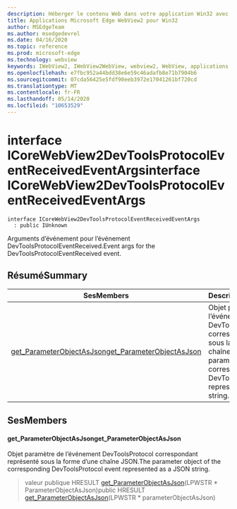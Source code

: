 ```yaml
---
description: Héberger le contenu Web dans votre application Win32 avec le contrôle Microsoft Edge WebView2
title: Applications Microsoft Edge WebView2 pour Win32
author: MSEdgeTeam
ms.author: msedgedevrel
ms.date: 04/16/2020
ms.topic: reference
ms.prod: microsoft-edge
ms.technology: webview
keywords: IWebView2, IWebView2WebView, webview2, WebView, applications Win32, Win32, Edge, ICoreWebView2, ICoreWebView2Controller, contrôle de navigateur, html Edge
ms.openlocfilehash: e7fbc952a44bdd38e6e59c46adafb8e71b7904b6
ms.sourcegitcommit: 07cda56425e5fdf90eeb3972e17041261bf720cd
ms.translationtype: MT
ms.contentlocale: fr-FR
ms.lasthandoff: 05/14/2020
ms.locfileid: "10653529"
---
```

# <span data-ttu-id="dccbd-104">interface ICoreWebView2DevToolsProtocolEventReceivedEventArgs</span><span class="sxs-lookup"><span data-stu-id="dccbd-104">interface ICoreWebView2DevToolsProtocolEventReceivedEventArgs</span></span> 

```
interface ICoreWebView2DevToolsProtocolEventReceivedEventArgs
  : public IUnknown
```

<span data-ttu-id="dccbd-105">Arguments d’événement pour l’événement DevToolsProtocolEventReceived.</span><span class="sxs-lookup"><span data-stu-id="dccbd-105">Event args for the DevToolsProtocolEventReceived event.</span></span>

## <span data-ttu-id="dccbd-106">Résumé</span><span class="sxs-lookup"><span data-stu-id="dccbd-106">Summary</span></span>

 <span data-ttu-id="dccbd-107">Ses</span><span class="sxs-lookup"><span data-stu-id="dccbd-107">Members</span></span>                        | <span data-ttu-id="dccbd-108">Descriptions</span><span class="sxs-lookup"><span data-stu-id="dccbd-108">Descriptions</span></span>
--------------------------------|---------------------------------------------
[<span data-ttu-id="dccbd-109">get_ParameterObjectAsJson</span><span class="sxs-lookup"><span data-stu-id="dccbd-109">get_ParameterObjectAsJson</span></span>](#get_parameterobjectasjson) | <span data-ttu-id="dccbd-110">Objet paramètre de l’événement DevToolsProtocol correspondant représenté sous la forme d’une chaîne JSON.</span><span class="sxs-lookup"><span data-stu-id="dccbd-110">The parameter object of the corresponding DevToolsProtocol event represented as a JSON string.</span></span>

## <span data-ttu-id="dccbd-111">Ses</span><span class="sxs-lookup"><span data-stu-id="dccbd-111">Members</span></span>

#### <span data-ttu-id="dccbd-112">get_ParameterObjectAsJson</span><span class="sxs-lookup"><span data-stu-id="dccbd-112">get_ParameterObjectAsJson</span></span> 

<span data-ttu-id="dccbd-113">Objet paramètre de l’événement DevToolsProtocol correspondant représenté sous la forme d’une chaîne JSON.</span><span class="sxs-lookup"><span data-stu-id="dccbd-113">The parameter object of the corresponding DevToolsProtocol event represented as a JSON string.</span></span>

> <span data-ttu-id="dccbd-114">valeur publique HRESULT [get_ParameterObjectAsJson](#get_parameterobjectasjson)(LPWSTR \* ParameterObjectAsJson)</span><span class="sxs-lookup"><span data-stu-id="dccbd-114">public HRESULT [get_ParameterObjectAsJson](#get_parameterobjectasjson)(LPWSTR \* parameterObjectAsJson)</span></span>

